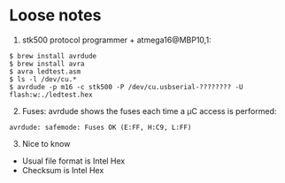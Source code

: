 # Loose notes
1. stk500 protocol programmer + atmega16@MBP10,1:
  ```
  $ brew install avrdude
  $ brew install avra
  $ avra ledtest.asm
  $ ls -l /dev/cu.*
  $ avrdude -p m16 -c stk500 -P /dev/cu.usbserial-???????? -U flash:w:./ledtest.hex
  ```
2. Fuses: avrdude shows the fuses each time a µC access is performed:
  ```
  avrdude: safemode: Fuses OK (E:FF, H:C9, L:FF)
  ```
3. Nice to know
  + Usual file format is Intel Hex
  + Checksum is Intel Hex
